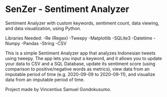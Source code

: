 # SenZer - Sentiment Analyzer
Sentiment Analyzer with custom keywords, sentiment count, data viewing, and data visualization, using Python.

Libraries Needed:
-Re (Regex)   -Tweepy
-Matplotlib   -SQLite3
-Datetime     -Numpy
-Pandas       -String
-CSV

This is a simple Sentiment Analyzer app that analyzes Indonesian tweets using tweepy. The app lets you input a keyword, and it allows you to update your data to CSV and a SQL Database, update its sentiment score (using comparison to positive/negative words as metrics), view data from an imputable period of time (e.g. 2020-09-09 to 2020-09-11), and visualize data from an imputable period of time.

Project made by Vincentius Samuel Gondokusumo.
